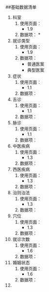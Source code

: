 ##基础数据清单

1. 科室
	1. 使用页面：
		* 1.9
	2. 数据项：
		* 
2. 就诊类型
	1. 使用页面：
		* 1.9
	2. 数据项：
		* 普通医案
		* 典型医案
3. 症状
	1. 使用页面：
		* 1.1
	2. 数据项：
4. 舌诊
	1. 使用页面：
		* 1.1
	2. 数据项：
5. 脉诊
	1. 使用页面：
		* 1.1
	2. 数据项：
6. 中医疾病
	1. 使用页面：
		* 1.3
	2. 数据项：
7. 西医疾病
	1. 使用页面：
		* 1.3
	2. 数据项：
8. 治则治法
	1. 使用页面：
		* 1.3
	2. 数据项：
9. 穴位
	1. 使用页面：
		* 1.3
	2. 数据项：
10. 就诊次数
	1. 使用页面：
		* 1.6
	2. 数据项：
11. 婚姻状态
	1. 使用页面：
		* 1.6
	2. 数据项：
12. 
